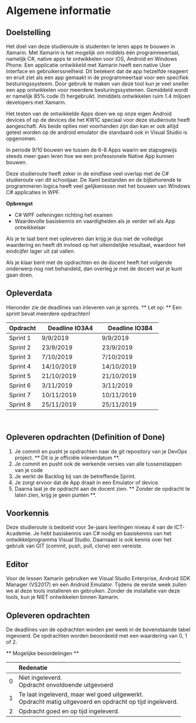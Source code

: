 # Algemene informatie

## Doelstelling
Het doel van deze studieroute is studenten te leren apps te bouwen in Xamarin. Met Xamarin is het mogelijk om middels één programmeertaal, namelijk C#, native apps te ontwikkelen voor iOS, Android en Windows Phone. Een applicatie ontwikkeld met Xamarin heeft een native User Interface en gebruikerssnelheid. Dit betekent dat de app hetzelfde reageert en eruit ziet als een app gemaakt in de programmeertaal voor een specifiek besturingssysteem. Door gebruik te maken van deze tool kun je veel sneller een app ontwikkelen voor meerdere besturingssystemen. Gemiddeld wordt er namelijk 85% code (!) hergebruikt. Inmiddels ontwikkelen ruim 1.4 miljoen developers met Xamarin.

Het testen van de ontwikkelde Apps doen we op onze eigen Android devices of op de devices die het KW1C speciaal voor deze studieroute heeft aangeschaft. Als beide opties niet voorhanden zijn dan kan er ook altijd getest worden op de android emulator die standaard ook in Visual Studio is opgenomen.

In periode 9/10 bouwen we tussen de 6-8 Apps waarin we stapsgewijs steeds meer gaan leren hoe we een professionele Native App kunnen bouwen.

Deze studieroute heeft zeker in de eindfase veel overlap met de C# studieroute van dit schooljaar. De Xaml bestanden en de bijbehorende te programmeren logica heeft veel gelijkenissen met het bouwen van Windows C# applicaties in WPF.

__Opbrengst__

- C# WPF oefeningen richting het examen
- Waardevolle basiskennis en vaardigheden als je verder wil als App ontwikkelaar

Als je te laat bent met opleveren dan krijg je dus niet de volledige waardering en heeft dit invloed op het uiteindelijke resultaat, waardoor het eindcijfer lager uit zal vallen.

Als je klaar bent met de opdrachten en de docent heeft het volgende onderwerp nog niet behandeld, dan overleg je met de docent wat je kunt gaan doen.

## Opleverdata
Hieronder zie de deadlines van inleveren van je sprints. 
** Let op: ** Een sprint bevat meerdere opdrachten!

|Opdracht              | &nbsp; &nbsp;  Deadline **IO3A4** &nbsp; |  &nbsp; &nbsp;  Deadline **IO3B4** &nbsp; |
|--------------------  | --------- | --------- | 
| Sprint 1 | 9/9/2019 | 9/9/2019  |  
| Sprint 2 | 23/9/2019| 23/9/2019 |  
| Sprint 3 | 7/10/2019| 7/10/2019 |  
| Sprint 4 | 14/10/2019| 14/10/2019|
| Sprint 5 | 21/10/2019| 21/10/2019 |
| Sprint 6 | 3/11/2019| 3/11/2019 |
| Sprint 7 | 10/11/2019| 10/11/2019 |
| Sprint 8 | 25/11/2019| 25/11/2019 |

<br>


## Opleveren opdrachten (Definition of Done)
1. Je commit en pusht je opdrachten naar de git repository van je DevOps project. ** Dit is je officiële inleverdatum **.
2. Je commit en pusht ook de werkende versies van alle tussenstappen van je code
2. Je werkt de Backlog bij van de betreffende Sprint.
3. Je zorgt ervoor dat de App draait in een Emulator of device.
4. Daarna laat je de opdracht aan de docent zien. ** Zonder de opdracht te laten zien, krijg je geen punten **.


## Voorkennis
Deze studieroute is bedoeld voor 3e-jaars leerlingen niveau 4 van de ICT-Academie. Je hebt basiskennis van C# nodig en basiskennis van het ontwikkelprogramma Visual Studio. Daarnaast is ook kennis over het gebruik van GIT (commit, push, pull, clone) een vereiste.


## Editor
Voor de lessen Xamarin gebruiken we Visual Studio Enterprise, Android SDK Manager (VS2017) en een Android Emulator. Tijdens de eerste week zullen we al deze tools installeren en gebruiken. Zonder de installatie van deze tools, kun je NIET ontwikkelen binnen Xamarin.


## Opleveren opdrachten
De deadlines van de opdrachten worden per week in de bovenstaande tabel ingevoerd. 
De opdrachten worden beoordeeld met een waardering van 0, 1 of 2.

** Mogelijke beoordelingen **
<table><thead>
<tr>
<th></th>
<th align="left">Redenatie</th>
</tr>
</thead><tbody>
<tr>
<td>0</td>
<td align="left">Niet ingeleverd.    <br>Opdracht onvoldoende uitgevoerd</td>
</tr>
<tr>
<td>1</td>
<td align="left">Te laat ingeleverd, maar wel goed uitgewerkt.<br>Opdracht matig uitgevoerd en opdracht op tijd ingeleverd.</td>
</tr>
<tr>
<td>2</td>
<td align="left">Opdracht goed en op tijd ingeleverd.</td>
</tr>
</tbody></table>





